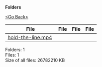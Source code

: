 **Folders**

[&lt;Go Back&gt;](../right.html)

<table><thead><tr class="header"><th><strong>File</strong></th><th><strong>File</strong></th><th><strong>File</strong></th><th><strong>File</strong></th></tr></thead><tbody><tr class="odd"><td><a href="hold-the-line.mp4">hold-the-line.mp4</a> </td><td></td><td></td><td></td></tr></tbody></table>

Folders: 1  
Files: 1  
Size of all files: 26782210 KB
